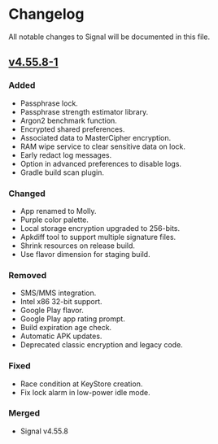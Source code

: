 # Changelog

All notable changes to Signal will be documented in this file.

<!-- ## Types of changes
- Added: for new features.
- Changed: for changes in existing functionality.
- Deprecated: for soon-to-be removed features.
- Removed: for now removed features.
- Fixed: for any bug fixes.
- Merged: for code merged from upstream. -->

[v4.55.8-1]: https://github.com/mollyim/mollyim-android/compare/v4.55.8...HEAD
## [v4.55.8-1]

### Added

- Passphrase lock.
- Passphrase strength estimator library.
- Argon2 benchmark function.
- Encrypted shared preferences.
- Associated data to MasterCipher encryption.
- RAM wipe service to clear sensitive data on lock.
- Early redact log messages.
- Option in advanced preferences to disable logs.
- Gradle build scan plugin.

### Changed

- App renamed to Molly.
- Purple color palette.
- Local storage encryption upgraded to 256-bits.
- Apkdiff tool to support multiple signature files.
- Shrink resources on release build.
- Use flavor dimension for staging build.

### Removed

- SMS/MMS integration.
- Intel x86 32-bit support.
- Google Play flavor.
- Google Play app rating prompt.
- Build expiration age check.
- Automatic APK updates.
- Deprecated classic encryption and legacy code.

### Fixed

- Race condition at KeyStore creation.
- Fix lock alarm in low-power idle mode.

### Merged

- Signal v4.55.8

